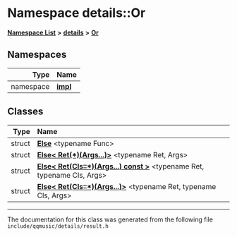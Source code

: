 

# Namespace details::Or



[**Namespace List**](namespaces.md) **>** [**details**](namespacedetails.md) **>** [**Or**](namespacedetails_1_1Or.md)


















## Namespaces

| Type | Name |
| ---: | :--- |
| namespace | [**impl**](namespacedetails_1_1Or_1_1impl.md) <br> |


## Classes

| Type | Name |
| ---: | :--- |
| struct | [**Else**](structdetails_1_1Or_1_1Else.md) &lt;typename Func&gt;<br> |
| struct | [**Else&lt; Ret(\*)(Args...)&gt;**](structdetails_1_1Or_1_1Else_3_01Ret_07_5_08_07Args_8_8_8_08_4.md) &lt;typename Ret, Args&gt;<br> |
| struct | [**Else&lt; Ret(Cls::\*)(Args...) const &gt;**](structdetails_1_1Or_1_1Else_3_01Ret_07Cls_1_1_5_08_07Args_8_8_8_08_01const_01_4.md) &lt;typename Ret, typename Cls, Args&gt;<br> |
| struct | [**Else&lt; Ret(Cls::\*)(Args...)&gt;**](structdetails_1_1Or_1_1Else_3_01Ret_07Cls_1_1_5_08_07Args_8_8_8_08_4.md) &lt;typename Ret, typename Cls, Args&gt;<br> |



















































------------------------------
The documentation for this class was generated from the following file `include/qqmusic/details/result.h`

